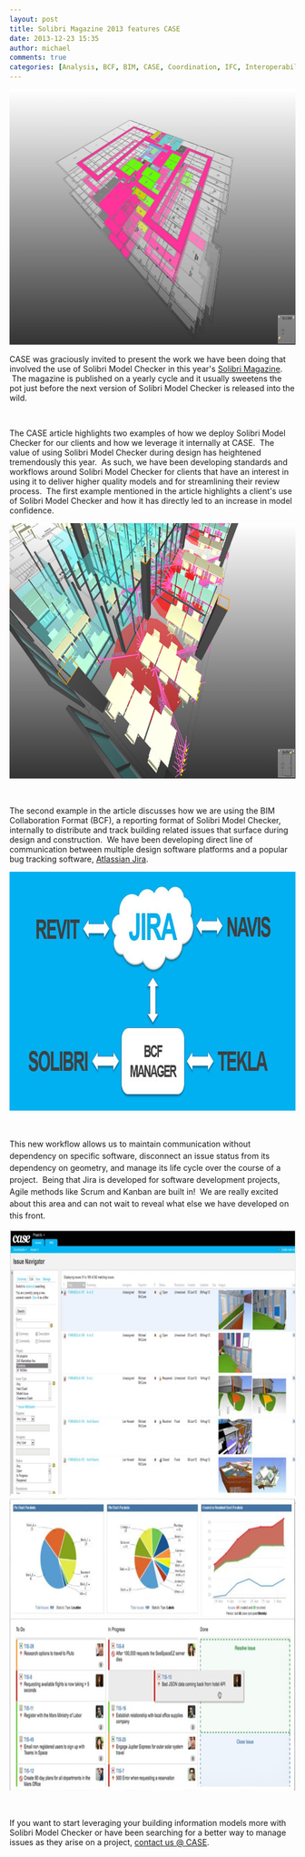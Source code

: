 ```yaml
---
layout: post
title: Solibri Magazine 2013 features CASE
date: 2013-12-23 15:35
author: michael
comments: true
categories: [Analysis, BCF, BIM, CASE, Coordination, IFC, Interoperability, Jira, Solibri]
---
```

<img class="alignnone size-large wp-image-1167" alt="9-10-2013 2-26-13 PM" src="/images/2013/12/9-10-2013-2-26-13-PM-840x449.jpg" width="840" height="449" />

CASE was graciously invited to present the work we have been doing that involved the use of Solibri Model Checker in this year's <a href="http://www.solibri.com/magazine/solibri-magazine-2013.html">Solibri Magazine</a>.  The magazine is published on a yearly cycle and it usually sweetens the pot just before the next version of Solibri Model Checker is released into the wild.

&nbsp;

The CASE article highlights two examples of how we deploy Solibri Model Checker for our clients and how we leverage it internally at CASE.  The value of using Solibri Model Checker during design has heightened tremendously this year.  As such, we have been developing standards and workflows around Solibri Model Checker for clients that have an interest in using it to deliver higher quality models and for streamlining their review process.  The first example mentioned in the article highlights a client's use of Solibri Model Checker and how it has directly led to an increase in model confidence.

<img class="alignnone size-large wp-image-1166" style="line-height: 1.5em;" alt="9-10-2013 2-24-18 PM" src="/images/2013/12/9-10-2013-2-24-18-PM-840x449.jpg" width="840" height="449" />

&nbsp;

The second example in the article discusses how we are using the BIM Collaboration Format (BCF), a reporting format of Solibri Model Checker, internally to distribute and track building related issues that surface during design and construction.  We have been developing direct line of communication between multiple design software platforms and a popular bug tracking software, <a href="https://www.atlassian.com/software/jira">Atlassian Jira</a>.

<img class="alignnone size-full wp-image-1175" style="line-height: 1.5em;" alt="Jira_BCF" src="/images/2013/12/Jira_BCF.jpg" width="819" height="420" />

&nbsp;

<span style="line-height: 1.5em;">This new workflow allows us to maintain communication without dependency on specific software, disconnect an issue status from its dependency on geometry, and manage its life cycle over the course of a project.  Being that Jira is developed for software development projects, Agile methods like Scrum and Kanban are built in!  We are really excited about this area and can not wait to reveal what else we have developed on this front.</span>

<img class="alignnone size-large wp-image-1176" alt="Jira" src="/images/2013/12/Jira-840x469.jpg" width="840" height="469" />

<img class="alignnone size-large wp-image-1177" alt="Jira2" src="/images/2013/12/Jira2-840x515.jpg" width="840" height="515" />

&nbsp;

If you want to start leveraging your building information models more with Solibri Model Checker or have been searching for a better way to manage issues as they arise on a project, <a href="http://www.case-inc.com/contact">contact us @ CASE</a>.

&nbsp;

&nbsp;
